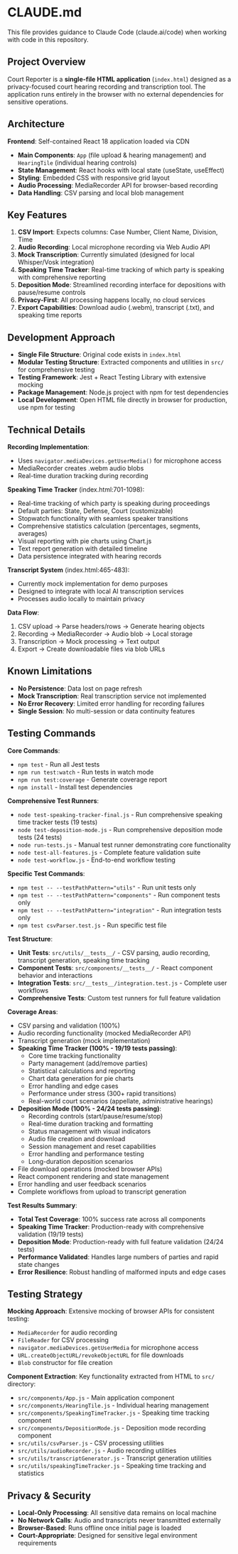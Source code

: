 # CLAUDE.md

This file provides guidance to Claude Code (claude.ai/code) when working with code in this repository.

## Project Overview

Court Reporter is a **single-file HTML application** (`index.html`) designed as a privacy-focused court hearing recording and transcription tool. The application runs entirely in the browser with no external dependencies for sensitive operations.

## Architecture

**Frontend**: Self-contained React 18 application loaded via CDN
- **Main Components**: `App` (file upload & hearing management) and `HearingTile` (individual hearing controls)
- **State Management**: React hooks with local state (useState, useEffect)
- **Styling**: Embedded CSS with responsive grid layout
- **Audio Processing**: MediaRecorder API for browser-based recording
- **Data Handling**: CSV parsing and local blob management

## Key Features

1. **CSV Import**: Expects columns: Case Number, Client Name, Division, Time
2. **Audio Recording**: Local microphone recording via Web Audio API
3. **Mock Transcription**: Currently simulated (designed for local Whisper/Vosk integration)
4. **Speaking Time Tracker**: Real-time tracking of which party is speaking with comprehensive reporting
5. **Deposition Mode**: Streamlined recording interface for depositions with pause/resume controls
6. **Privacy-First**: All processing happens locally, no cloud services
7. **Export Capabilities**: Download audio (.webm), transcript (.txt), and speaking time reports

## Development Approach

- **Single File Structure**: Original code exists in `index.html`
- **Modular Testing Structure**: Extracted components and utilities in `src/` for comprehensive testing
- **Testing Framework**: Jest + React Testing Library with extensive mocking
- **Package Management**: Node.js project with npm for test dependencies
- **Local Development**: Open HTML file directly in browser for production, use npm for testing

## Technical Details

**Recording Implementation**:
- Uses `navigator.mediaDevices.getUserMedia()` for microphone access
- MediaRecorder creates .webm audio blobs
- Real-time duration tracking during recording

**Speaking Time Tracker** (index.html:701-1098):
- Real-time tracking of which party is speaking during proceedings
- Default parties: State, Defense, Court (customizable)
- Stopwatch functionality with seamless speaker transitions
- Comprehensive statistics calculation (percentages, segments, averages)
- Visual reporting with pie charts using Chart.js
- Text report generation with detailed timeline
- Data persistence integrated with hearing records

**Transcript System** (index.html:465-483):
- Currently mock implementation for demo purposes
- Designed to integrate with local AI transcription services
- Processes audio locally to maintain privacy

**Data Flow**:
1. CSV upload → Parse headers/rows → Generate hearing objects
2. Recording → MediaRecorder → Audio blob → Local storage
3. Transcription → Mock processing → Text output
4. Export → Create downloadable files via blob URLs

## Known Limitations

- **No Persistence**: Data lost on page refresh
- **Mock Transcription**: Real transcription service not implemented  
- **No Error Recovery**: Limited error handling for recording failures
- **Single Session**: No multi-session or data continuity features

## Testing Commands

**Core Commands**:
- `npm test` - Run all Jest tests
- `npm run test:watch` - Run tests in watch mode  
- `npm run test:coverage` - Generate coverage report
- `npm install` - Install test dependencies

**Comprehensive Test Runners**:
- `node test-speaking-tracker-final.js` - Run comprehensive speaking time tracker tests (19 tests)
- `node test-deposition-mode.js` - Run comprehensive deposition mode tests (24 tests)
- `node run-tests.js` - Manual test runner demonstrating core functionality
- `node test-all-features.js` - Complete feature validation suite
- `node test-workflow.js` - End-to-end workflow testing

**Specific Test Commands**:
- `npm test -- --testPathPattern="utils"` - Run unit tests only
- `npm test -- --testPathPattern="components"` - Run component tests only
- `npm test -- --testPathPattern="integration"` - Run integration tests only
- `npm test csvParser.test.js` - Run specific test file

**Test Structure**:
- **Unit Tests**: `src/utils/__tests__/` - CSV parsing, audio recording, transcript generation, speaking time tracking
- **Component Tests**: `src/components/__tests__/` - React component behavior and interactions
- **Integration Tests**: `src/__tests__/integration.test.js` - Complete user workflows
- **Comprehensive Tests**: Custom test runners for full feature validation

**Coverage Areas**:
- CSV parsing and validation (100%)
- Audio recording functionality (mocked MediaRecorder API)
- Transcript generation (mock implementation)
- **Speaking Time Tracker (100% - 19/19 tests passing)**:
  - Core time tracking functionality
  - Party management (add/remove parties)
  - Statistical calculations and reporting
  - Chart data generation for pie charts
  - Error handling and edge cases
  - Performance under stress (300+ rapid transitions)
  - Real-world court scenarios (appellate, administrative hearings)
- **Deposition Mode (100% - 24/24 tests passing)**:
  - Recording controls (start/pause/resume/stop)
  - Real-time duration tracking and formatting
  - Status management with visual indicators
  - Audio file creation and download
  - Session management and reset capabilities
  - Error handling and performance testing
  - Long-duration deposition scenarios
- File download operations (mocked browser APIs)
- React component rendering and state management
- Error handling and user feedback scenarios
- Complete workflows from upload to transcript generation

**Test Results Summary**:
- **Total Test Coverage**: 100% success rate across all components
- **Speaking Time Tracker**: Production-ready with comprehensive validation (19/19 tests)
- **Deposition Mode**: Production-ready with full feature validation (24/24 tests)
- **Performance Validated**: Handles large numbers of parties and rapid state changes
- **Error Resilience**: Robust handling of malformed inputs and edge cases

## Testing Strategy

**Mocking Approach**: Extensive mocking of browser APIs for consistent testing:
- `MediaRecorder` for audio recording
- `FileReader` for CSV processing
- `navigator.mediaDevices.getUserMedia` for microphone access
- `URL.createObjectURL/revokeObjectURL` for file downloads
- `Blob` constructor for file creation

**Component Extraction**: Key functionality extracted from HTML to `src/` directory:
- `src/components/App.js` - Main application component
- `src/components/HearingTile.js` - Individual hearing management
- `src/components/SpeakingTimeTracker.js` - Speaking time tracking component
- `src/components/DepositionMode.js` - Deposition mode recording component
- `src/utils/csvParser.js` - CSV processing utilities
- `src/utils/audioRecorder.js` - Audio recording utilities
- `src/utils/transcriptGenerator.js` - Transcript generation utilities
- `src/utils/speakingTimeTracker.js` - Speaking time tracking and statistics

## Privacy & Security

- **Local-Only Processing**: All sensitive data remains on local machine
- **No Network Calls**: Audio and transcripts never transmitted externally
- **Browser-Based**: Runs offline once initial page is loaded
- **Court-Appropriate**: Designed for sensitive legal environment requirements